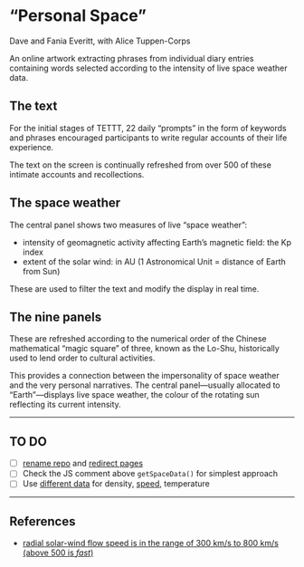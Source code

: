 # “Personal Space”

Dave and Fania Everitt, with Alice Tuppen-Corps

An online artwork extracting phrases from individual diary entries containing words selected according to the intensity of live space weather data.

## The text

For the initial stages of TETTT, 22 daily “prompts” in the form of keywords and phrases encouraged participants to write regular accounts of their life experience.

The text on the screen is continually refreshed from over 500 of these intimate accounts and recollections.

## The space weather

The central panel shows two measures of live “space weather”:

- intensity of geomagnetic activity affecting Earth’s magnetic field: the Kp index
- extent of the solar wind: in AU (1 Astronomical Unit = distance of Earth from Sun)

These are used to filter the text and modify the display in real time.

## The nine panels

These are refreshed according to the numerical order of the Chinese mathematical “magic square” of three, known as the Lo-Shu, historically used to lend order to cultural activities.

This provides a connection between the impersonality of space weather and the very personal narratives. The central panel—usually allocated to “Earth”—displays live space weather, the colour of the rotating sun reflecting its current intensity.

---

## TO DO

- [ ] [rename repo](https://github.blog/2013-05-16-repository-redirects-are-here/) and [redirect pages](https://gist.github.com/domenic/1f286d415559b56d725bee51a62c24a7)
- [ ] Check the JS comment above `getSpaceData()` for simplest approach
- [ ] Use [different data](https://services.swpc.noaa.gov/products/solar-wind/plasma-1-day.json) for density, [speed](https://services.swpc.noaa.gov/products/summary/solar-wind-speed.json), temperature

---

## References

- [radial solar-wind flow speed is in the range of 300 km/s to 800 km/s (above 500 is *fast*)](https://link.springer.com/article/10.1007/s41116-019-0021-0)
